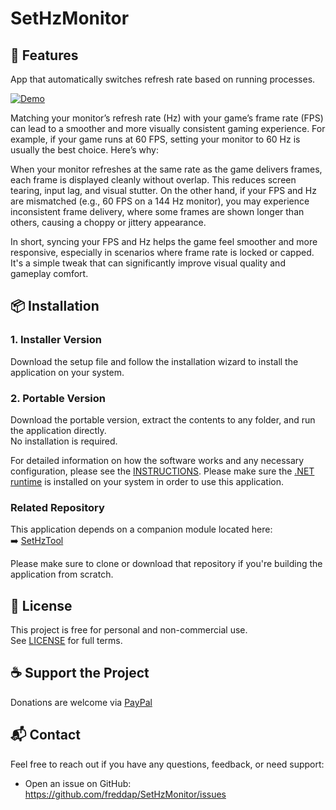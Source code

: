 # SetHzMonitor

## 🚀 Features

App that automatically switches refresh rate based on running processes.

[![Demo](https://i9.ytimg.com/vi_webp/Yv9EtkBxHNE/mq1.webp?sqp=COC58cEG-oaymwEmCMACELQB8quKqQMa8AEB-AH-CYAC0AWKAgwIABABGFMgWShlMA8=&rs=AOn4CLAZ2TWmyWavKs98snfz9MEpgNcP2w)](https://youtu.be/Yv9EtkBxHNE)

Matching your monitor’s refresh rate (Hz) with your game’s frame rate (FPS) can lead to a smoother and more visually consistent gaming experience. For example, if your game runs at 60 FPS, setting your monitor to 60 Hz is usually the best choice. Here’s why:

When your monitor refreshes at the same rate as the game delivers frames, each frame is displayed cleanly without overlap. This reduces screen tearing, input lag, and visual stutter. On the other hand, if your FPS and Hz are mismatched (e.g., 60 FPS on a 144 Hz monitor), you may experience inconsistent frame delivery, where some frames are shown longer than others, causing a choppy or jittery appearance.

In short, syncing your FPS and Hz helps the game feel smoother and more responsive, especially in scenarios where frame rate is locked or capped. It's a simple tweak that can significantly improve visual quality and gameplay comfort.

## 📦 Installation

### 1. Installer Version
Download the setup file and follow the installation wizard to install the application on your system.


### 2. Portable Version
Download the portable version, extract the contents to any folder, and run the application directly.  
No installation is required.


For detailed information on how the software works and any necessary configuration, please see the [INSTRUCTIONS](./INSTRUCTIONS.md).
Please make sure the [.NET runtime](https://dotnet.microsoft.com/en-us/download/dotnet/9.0/runtime) is installed on your system in order to use this application.

### Related Repository

This application depends on a companion module located here:  
➡️ [SetHzTool](https://github.com/freddap/SetHzTool)

Please make sure to clone or download that repository if you're building the application from scratch.

## 📄 License

This project is free for personal and non-commercial use.  
See [LICENSE](./LICENSE.md) for full terms.

## ☕ Support the Project

Donations are welcome via [PayPal](https://www.paypal.com/donate?business=fredrik8801@gmail.com)

## 📬 Contact

Feel free to reach out if you have any questions, feedback, or need support:

- Open an issue on GitHub: https://github.com/freddap/SetHzMonitor/issues
